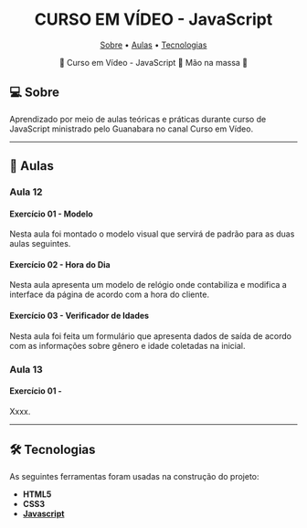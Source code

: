 </p>
<h1 align="center">
    CURSO EM VÍDEO - JavaScript
</h1>


<p align="center">
 <a href="#-sobre">Sobre</a> •
 <a href="#-aulas">Aulas</a> •
 <a href="#-tecnologias">Tecnologias</a>
</p>

<p align="center">
🚧 Curso em Vídeo - JavaScript 🚀 Mão na massa 🚧
</p>


## 💻 Sobre

Aprendizado por meio de aulas teóricas e práticas durante curso de JavaScript ministrado pelo Guanabara no canal Curso em Vídeo.

---

## 🚀 Aulas

### Aula 12

#### Exercício 01 - Modelo

Nesta aula foi montado o modelo visual que servirá de padrão para as duas aulas seguintes.

#### Exercício 02 - Hora do Dia

Nesta aula apresenta um modelo de relógio onde contabiliza e modifica a interface da página de acordo com a hora do cliente.

#### Exercício 03 - Verificador de Idades

Nesta aula foi feita um formulário que apresenta dados de saída de acordo com as informações sobre gênero e idade coletadas na inicial.

### Aula 13

#### Exercício 01 - 

Xxxx.


---

## 🛠 Tecnologias

As seguintes ferramentas foram usadas na construção do projeto:

-   **HTML5**
-   **CSS3**
-   **[Javascript](https://www.javascript.com/)**

